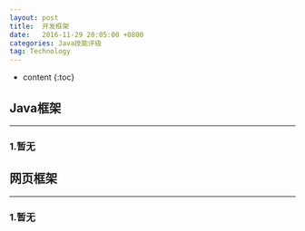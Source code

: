 ```yaml
---
layout: post
title:  开发框架
date:   2016-11-29 20:05:00 +0800
categories: Java技能评级
tag: Technology
---
```


* content
{:toc}


## Java框架

***

### 1.暂无



## 网页框架

***

### 1.暂无
